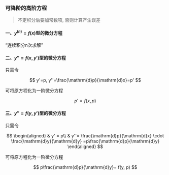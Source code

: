 ### 可降阶的高阶方程

> 不定积分后要加常数项, 否则计算产生误差

#### 一、$y^{(n)}=f(x)$型的微分方程

“连续积分n次求解”

#### 二、$y''=f(x, y')$型的微分方程

只需令

$$
y'=p, y''=\frac{\mathrm{d}p}{\mathrm{d}x}=p'
$$

可将原方程化为一阶微分方程

$$
p'= f(x, p)
$$

#### 三、$y''=f(y, y')$型的微分方程

只需令

$$
\begin{aligned}
	& y' = p\\
	& y''= \frac{\mathrm{d}p}{\mathrm{d}x} \cdot \frac{\mathrm{d}y}{\mathrm{d}y} =p\frac{\mathrm{d}p}{\mathrm{d}y}
\end{aligned}
$$

可将原方程化为一阶微分方程

$$
p\frac{\mathrm{d}p}{\mathrm{d}y}= f(y, p)
$$
